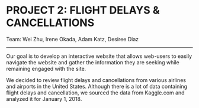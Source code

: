 
# PROJECT 2: FLIGHT DELAYS & CANCELLATIONS

Team:  Wei Zhu, Irene Okada, Adam Katz, Desiree Diaz

********************
Our goal is to develop an interactive website that allows web-users to easily navigate the website and gather the information they are seeking while remaining engaged with the site. 

We decided to review flight delays and cancellations from various airlines and airports in the United States. Although there is a lot of data containing flight delays and cancellation, we sourced the data from Kaggle.com and analyzed it for January 1, 2018. 
